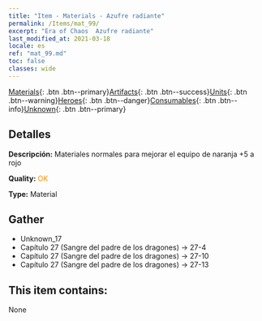```yaml
---
title: "Item - Materials - Azufre radiante"
permalink: /Items/mat_99/
excerpt: "Era of Chaos  Azufre radiante"
last_modified_at: 2021-03-18
locale: es
ref: "mat_99.md"
toc: false
classes: wide
---
```

 [Materials](/es/Items/){: .btn .btn--primary}[Artifacts](/es/Items/Artifacts/){: .btn .btn--success}[Units](/es/Items/Units/){: .btn .btn--warning}[Heroes](/es/Items/Heroes/){: .btn .btn--danger}[Consumables](/es/Items/Consumables/){: .btn .btn--info}[Unknown](/es/Items/Unknown/){: .btn .btn--primary}

## Detalles
 **Descripción:** Materiales normales para mejorar el equipo de naranja +5 a rojo

 **Quality:** <span style="color: #FF8C00">OK</span>

 **Type:** Material

## Gather

*    Unknown_17 
*    Capítulo 27 (Sangre del padre de los dragones) -> 27-4 
*    Capítulo 27 (Sangre del padre de los dragones) -> 27-10 
*    Capítulo 27 (Sangre del padre de los dragones) -> 27-13 

## This item contains:

  None

